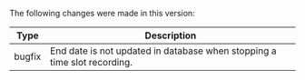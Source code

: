 The following changes were made in this version:

| Type | Description |
| ---- | ----------- |
| bugfix | End date is not updated in database when stopping a time slot recording. |


[comment]: # (Use one of the following types: bugfix, feature)